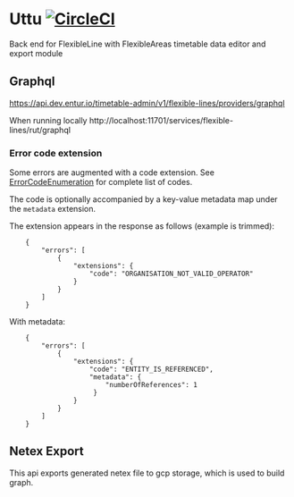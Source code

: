 # Uttu [![CircleCI](https://circleci.com/gh/entur/uttu/tree/master.svg?style=svg)](https://circleci.com/gh/entur/uttu/tree/master)

Back end for FlexibleLine with FlexibleAreas timetable data editor and export module

## Graphql 
https://api.dev.entur.io/timetable-admin/v1/flexible-lines/providers/graphql

When running locally
http://localhost:11701/services/flexible-lines/rut/graphql

### Error code extension

Some errors are augmented with a code extension. See [ErrorCodeEnumeration](src/main/java/no/entur/uttu/error/ErrorCodeEnumeration.java) for complete list of codes.

The code is optionally accompanied by a key-value metadata map under the `metadata` extension.

The extension appears in the response as follows (example is trimmed):

        {
            "errors": [
                {
                    "extensions": {
                        "code": "ORGANISATION_NOT_VALID_OPERATOR"
                    }
                }
            ]
        }

With metadata: 
        
        {
            "errors": [
                {
                    "extensions": {
                        "code": "ENTITY_IS_REFERENCED",
                        "metadata": {
                            "numberOfReferences": 1
                         }
                    }
                }
            ]
        }

## Netex Export
This api exports generated netex file to gcp storage, which is used to build graph.
